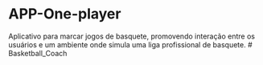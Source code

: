 # APP-One-player
Aplicativo para marcar jogos de basquete, promovendo interação entre os usuários e um ambiente onde simula uma liga profissional de basquete.
#   B a s k e t b a l l _ C o a c h  
 